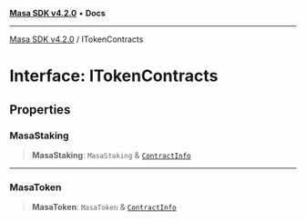 [**Masa SDK v4.2.0**](../README.md) • **Docs**

***

[Masa SDK v4.2.0](../globals.md) / ITokenContracts

# Interface: ITokenContracts

## Properties

### MasaStaking

> **MasaStaking**: `MasaStaking` & [`ContractInfo`](ContractInfo.md)

***

### MasaToken

> **MasaToken**: `MasaToken` & [`ContractInfo`](ContractInfo.md)
